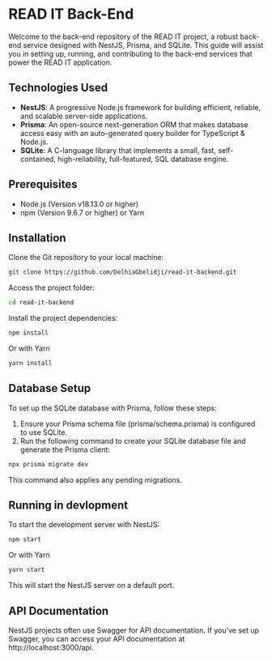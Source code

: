 # READ IT Back-End

Welcome to the back-end repository of the READ IT project, a robust back-end service designed with NestJS, Prisma, and SQLite. This guide will assist you in setting up, running, and contributing to the back-end services that power the READ IT application.

## Technologies Used

- **NestJS**: A progressive Node.js framework for building efficient, reliable, and scalable server-side applications.
- **Prisma**: An open-source next-generation ORM that makes database access easy with an auto-generated query builder for TypeScript & Node.js.
- **SQLite**: A C-language library that implements a small, fast, self-contained, high-reliability, full-featured, SQL database engine.

## Prerequisites

- Node.js (Version v18.13.0 or higher)
- npm (Version 9.6.7 or higher) or Yarn

## Installation

Clone the Git repository to your local machine:

```bash
git clone https://github.com/DelhiaGbelidji/read-it-backend.git
```

Access the project folder:
```bash
cd read-it-backend
```

Install the project dependencies:
```bash
npm install
```

Or with Yarn
```bash
yarn install
```

## Database Setup
To set up the SQLite database with Prisma, follow these steps:

1. Ensure your Prisma schema file (prisma/schema.prisma) is configured to use SQLite.
2. Run the following command to create your SQLite database file and generate the Prisma client:
```bash
npx prisma migrate dev
```
This command also applies any pending migrations.

## Running in devlopment
To start the development server with NestJS:
```bash
npm start
```
Or with Yarn
```bash
yarn start
```

This will start the NestJS server on a default port.

## API Documentation
NestJS projects often use Swagger for API documentation. If you've set up Swagger, you can access your API documentation at http://localhost:3000/api.
